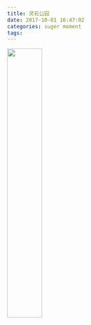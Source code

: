 ```yaml
---
title: 灵石公园
date: 2017-10-01 16:47:02
categories: suger moment
tags:
---
```


<img src="https://cloud-pics.oss-cn-shanghai.aliyuncs.com/img/blog/IMG_1514.JPG?x-oss-process=style/blogstyle" width=40% />